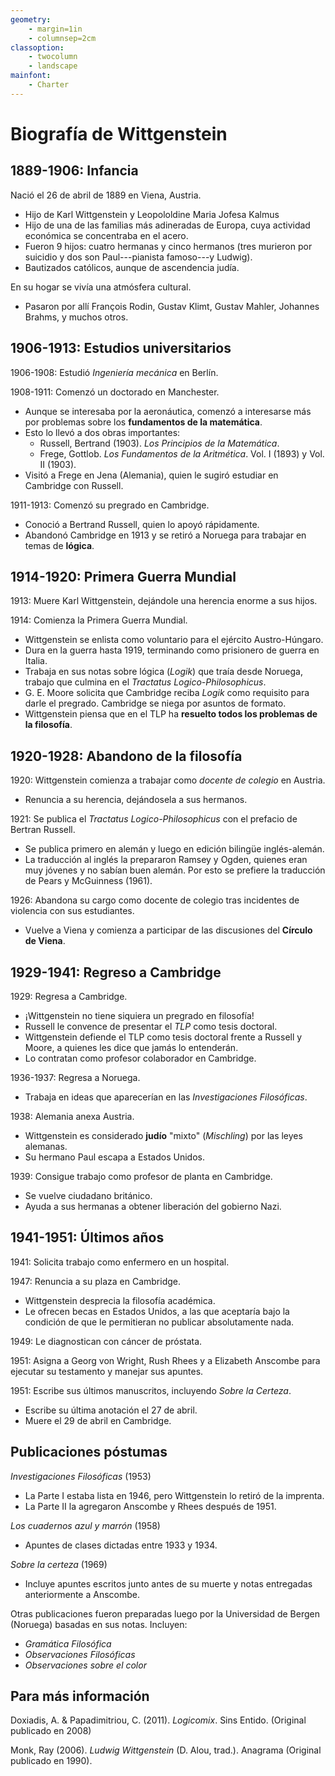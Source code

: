 ```yaml
---
geometry:
    - margin=1in
    - columnsep=2cm
classoption:
    - twocolumn
    - landscape
mainfont:
    - Charter
---
```


# Biografía de Wittgenstein

## 1889-1906: Infancia

Nació el 26 de abril de 1889 en Viena, Austria.

* Hijo de Karl Wittgenstein y Leopololdine Maria Jofesa Kalmus
* Hijo de una de las familias más adineradas de Europa, cuya actividad económica se concentraba en el acero.
* Fueron 9 hijos: cuatro hermanas y cinco hermanos (tres murieron por suicidio y dos son Paul---pianista famoso---y Ludwig).
* Bautizados católicos, aunque de ascendencia judía.

En su hogar se vivía una atmósfera cultural.

* Pasaron por allí François Rodin, Gustav Klimt, Gustav Mahler, Johannes Brahms, y muchos otros.

## 1906-1913: Estudios universitarios


1906-1908: Estudió _Ingeniería mecánica_ en Berlín.

1908-1911: Comenzó un doctorado en Manchester.

  * Aunque se interesaba por la aeronáutica, comenzó a interesarse más por problemas sobre los **fundamentos de la matemática**.
  * Esto lo llevó a dos obras importantes:
    * Russell, Bertrand (1903). _Los Principios de la Matemática_.
    * Frege, Gottlob. _Los Fundamentos de la Aritmética_. Vol. I (1893) y Vol. II (1903).
  * Visitó a Frege en Jena (Alemania), quien le sugiró estudiar en Cambridge con Russell.

1911-1913: Comenzó su pregrado en Cambridge.

  * Conoció a Bertrand Russell, quien lo apoyó rápidamente.
  * Abandonó Cambridge en 1913 y se retiró a Noruega para trabajar en temas de **lógica**.

## 1914-1920: Primera Guerra Mundial


1913: Muere Karl Wittgenstein, dejándole una herencia enorme a sus hijos.

1914: Comienza la Primera Guerra Mundial.

  * Wittgenstein se enlista como voluntario para el ejército Austro-Húngaro.
  * Dura en la guerra hasta 1919, terminando como prisionero de guerra en Italia.
  * Trabaja en sus notas sobre lógica (_Logik_) que traía desde Noruega, trabajo que culmina en el _Tractatus Logico-Philosophicus_.
  * G. E. Moore solicita que Cambridge reciba _Logik_ como requisito para darle el pregrado. Cambridge se niega por asuntos de formato.
  * Wittgenstein piensa que en el TLP ha **resuelto todos los problemas de la filosofía**.

## 1920-1928: Abandono de la filosofía


1920: Wittgenstein comienza a trabajar como _docente de colegio_ en Austria.

  * Renuncia a su herencia, dejándosela a sus hermanos.

1921: Se publica el _Tractatus Logico-Philosophicus_ con el prefacio de Bertran Russell.

  * Se publica primero en alemán y luego en edición bilingüe inglés-alemán.
  * La traducción al inglés la prepararon Ramsey y Ogden, quienes eran muy jóvenes y no sabían buen alemán. Por esto se prefiere la traducción de Pears y McGuinness (1961).

1926: Abandona su cargo como docente de colegio tras incidentes de violencia con sus estudiantes.

  * Vuelve a Viena y comienza a participar de las discusiones del **Círculo de Viena**.

## 1929-1941: Regreso a Cambridge


1929: Regresa a Cambridge.

  * ¡Wittgenstein no tiene siquiera un pregrado en filosofía! 
  * Russell le convence de presentar el _TLP_ como tesis doctoral.
  * Wittgenstein defiende el TLP como tesis doctoral frente a Russell y Moore, a quienes les dice que jamás lo entenderán. 
  * Lo contratan como profesor colaborador en Cambridge.

1936-1937: Regresa a Noruega.

  * Trabaja en ideas que aparecerían en las _Investigaciones Filosóficas_.

1938: Alemania anexa Austria.

  * Wittgenstein es considerado **judío** "mixto" (_Mischling_) por las leyes alemanas.
  * Su hermano Paul escapa a Estados Unidos.

1939: Consigue trabajo como profesor de planta en Cambridge.

  * Se vuelve ciudadano británico.
  * Ayuda a sus hermanas a obtener liberación del gobierno Nazi.

## 1941-1951: Últimos años


1941: Solicita trabajo como enfermero en un hospital.

1947: Renuncia a su plaza en Cambridge.

  * Wittgenstein desprecia la filosofía académica.
  * Le ofrecen becas en Estados Unidos, a las que aceptaría bajo la condición de que le permitieran no publicar absolutamente nada.

1949: Le diagnostican con cáncer de próstata.

1951: Asigna a Georg von Wright, Rush Rhees y a Elizabeth Anscombe para ejecutar su testamento y manejar sus apuntes.

1951: Escribe sus últimos manuscritos, incluyendo _Sobre la Certeza_.

  * Escribe su última anotación el 27 de abril.
  * Muere el 29 de abril en Cambridge.

## Publicaciones póstumas


_Investigaciones Filosóficas_ (1953)

  * La Parte I estaba lista en 1946, pero Wittgenstein lo retiró de la imprenta.
  * La Parte II la agregaron Anscombe y Rhees después de 1951. 

_Los cuadernos azul y marrón_ (1958)

  * Apuntes de clases dictadas entre 1933 y 1934.

_Sobre la certeza_ (1969)

  * Incluye apuntes escritos junto antes de su muerte y notas entregadas anteriormente a Anscombe.

Otras publicaciones fueron preparadas luego por la Universidad de Bergen (Noruega) basadas en sus notas. Incluyen:

  * _Gramática Filosófica_
  * _Observaciones Filosóficas_
  * _Observaciones sobre el color_ 

## Para más información

Doxiadis, A. & Papadimitriou, C. (2011). _Logicomix_. Sins Entido. (Original publicado en 2008)

Monk, Ray (2006). _Ludwig Wittgenstein_ (D. Alou, trad.). Anagrama (Original publicado en 1990).
